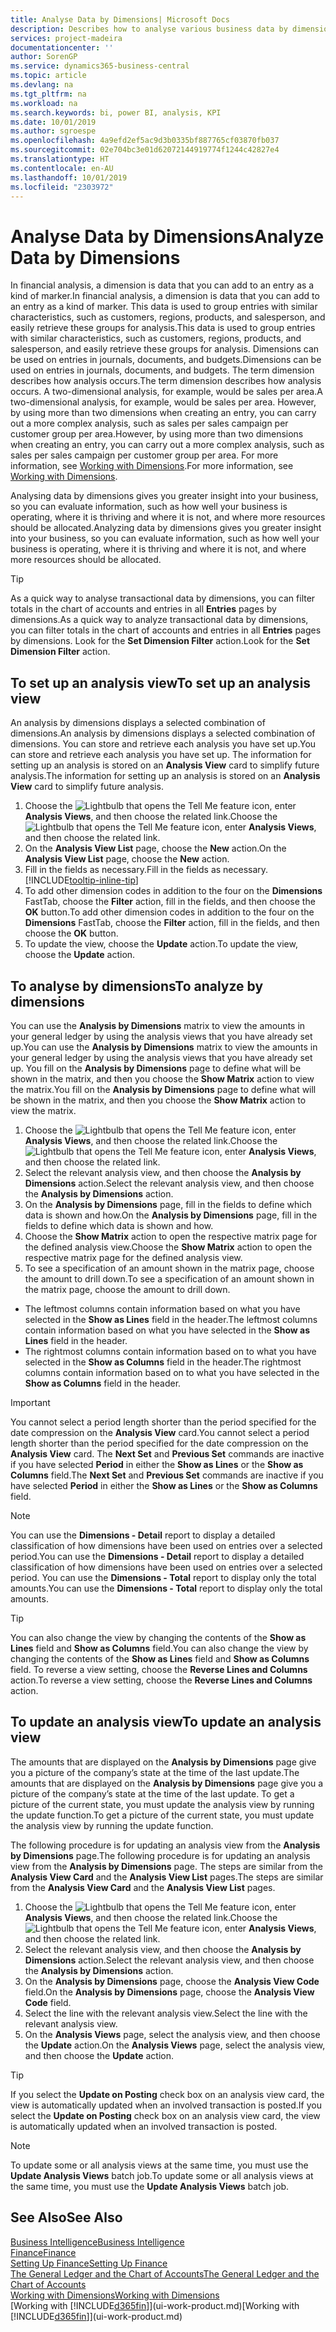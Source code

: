```yaml
---
title: Analyse Data by Dimensions| Microsoft Docs
description: Describes how to analyse various business data by dimensions.
services: project-madeira
documentationcenter: ''
author: SorenGP
ms.service: dynamics365-business-central
ms.topic: article
ms.devlang: na
ms.tgt_pltfrm: na
ms.workload: na
ms.search.keywords: bi, power BI, analysis, KPI
ms.date: 10/01/2019
ms.author: sgroespe
ms.openlocfilehash: 4a9efd2ef5ac9d3b0335bf887765cf03870fb037
ms.sourcegitcommit: 02e704bc3e01d62072144919774f1244c42827e4
ms.translationtype: HT
ms.contentlocale: en-AU
ms.lasthandoff: 10/01/2019
ms.locfileid: "2303972"
---
```

#  <a name="analyze-data-by-dimensions"></a><span data-ttu-id="3a582-103">Analyse Data by Dimensions</span><span class="sxs-lookup"><span data-stu-id="3a582-103">Analyze Data by Dimensions</span></span>
<span data-ttu-id="3a582-104">In financial analysis, a dimension is data that you can add to an entry as a kind of marker.</span><span class="sxs-lookup"><span data-stu-id="3a582-104">In financial analysis, a dimension is data that you can add to an entry as a kind of marker.</span></span> <span data-ttu-id="3a582-105">This data is used to group entries with similar characteristics, such as customers, regions, products, and salesperson, and easily retrieve these groups for analysis.</span><span class="sxs-lookup"><span data-stu-id="3a582-105">This data is used to group entries with similar characteristics, such as customers, regions, products, and salesperson, and easily retrieve these groups for analysis.</span></span> <span data-ttu-id="3a582-106">Dimensions can be used on entries in journals, documents, and budgets.</span><span class="sxs-lookup"><span data-stu-id="3a582-106">Dimensions can be used on entries in journals, documents, and budgets.</span></span> <span data-ttu-id="3a582-107">The term dimension describes how analysis occurs.</span><span class="sxs-lookup"><span data-stu-id="3a582-107">The term dimension describes how analysis occurs.</span></span> <span data-ttu-id="3a582-108">A two-dimensional analysis, for example, would be sales per area.</span><span class="sxs-lookup"><span data-stu-id="3a582-108">A two-dimensional analysis, for example, would be sales per area.</span></span> <span data-ttu-id="3a582-109">However, by using more than two dimensions when creating an entry, you can carry out a more complex analysis, such as sales per sales campaign per customer group per area.</span><span class="sxs-lookup"><span data-stu-id="3a582-109">However, by using more than two dimensions when creating an entry, you can carry out a more complex analysis, such as sales per sales campaign per customer group per area.</span></span> <span data-ttu-id="3a582-110">For more information, see [Working with Dimensions](finance-dimensions.md).</span><span class="sxs-lookup"><span data-stu-id="3a582-110">For more information, see [Working with Dimensions](finance-dimensions.md).</span></span>

<span data-ttu-id="3a582-111">Analysing data by dimensions gives you greater insight into your business, so you can evaluate information, such as how well your business is operating, where it is thriving and where it is not, and where more resources should be allocated.</span><span class="sxs-lookup"><span data-stu-id="3a582-111">Analyzing data by dimensions gives you greater insight into your business, so you can evaluate information, such as how well your business is operating, where it is thriving and where it is not, and where more resources should be allocated.</span></span>

> [!TIP]
> <span data-ttu-id="3a582-112">As a quick way to analyse transactional data by dimensions, you can filter totals in the chart of accounts and entries in all **Entries** pages by dimensions.</span><span class="sxs-lookup"><span data-stu-id="3a582-112">As a quick way to analyze transactional data by dimensions, you can filter totals in the chart of accounts and entries in all **Entries** pages by dimensions.</span></span> <span data-ttu-id="3a582-113">Look for the **Set Dimension Filter** action.</span><span class="sxs-lookup"><span data-stu-id="3a582-113">Look for the **Set Dimension Filter** action.</span></span>

## <a name="to-set-up-an-analysis-view"></a><span data-ttu-id="3a582-114">To set up an analysis view</span><span class="sxs-lookup"><span data-stu-id="3a582-114">To set up an analysis view</span></span>  
<span data-ttu-id="3a582-115">An analysis by dimensions displays a selected combination of dimensions.</span><span class="sxs-lookup"><span data-stu-id="3a582-115">An analysis by dimensions displays a selected combination of dimensions.</span></span> <span data-ttu-id="3a582-116">You can store and retrieve each analysis you have set up.</span><span class="sxs-lookup"><span data-stu-id="3a582-116">You can store and retrieve each analysis you have set up.</span></span> <span data-ttu-id="3a582-117">The information for setting up an analysis is stored on an **Analysis View** card to simplify future analysis.</span><span class="sxs-lookup"><span data-stu-id="3a582-117">The information for setting up an analysis is stored on an **Analysis View** card to simplify future analysis.</span></span>  

1. <span data-ttu-id="3a582-118">Choose the ![Lightbulb that opens the Tell Me feature](media/ui-search/search_small.png "Tell me what you want to do") icon, enter **Analysis Views**, and then choose the related link.</span><span class="sxs-lookup"><span data-stu-id="3a582-118">Choose the ![Lightbulb that opens the Tell Me feature](media/ui-search/search_small.png "Tell me what you want to do") icon, enter **Analysis Views**, and then choose the related link.</span></span>  
2. <span data-ttu-id="3a582-119">On the **Analysis View List** page, choose the **New** action.</span><span class="sxs-lookup"><span data-stu-id="3a582-119">On the **Analysis View List** page, choose the **New** action.</span></span>
3. <span data-ttu-id="3a582-120">Fill in the fields as necessary.</span><span class="sxs-lookup"><span data-stu-id="3a582-120">Fill in the fields as necessary.</span></span> [!INCLUDE[tooltip-inline-tip](includes/tooltip-inline-tip_md.md)]
4. <span data-ttu-id="3a582-121">To add other dimension codes in addition to the four on the **Dimensions** FastTab, choose the **Filter** action, fill in the fields, and then choose the **OK** button.</span><span class="sxs-lookup"><span data-stu-id="3a582-121">To add other dimension codes in addition to the four on the **Dimensions** FastTab, choose the **Filter** action, fill in the fields, and then choose the **OK** button.</span></span>  
5. <span data-ttu-id="3a582-122">To update the view, choose the **Update** action.</span><span class="sxs-lookup"><span data-stu-id="3a582-122">To update the view, choose the **Update** action.</span></span>

## <a name="to-analyze-by-dimensions"></a><span data-ttu-id="3a582-123">To analyse by dimensions</span><span class="sxs-lookup"><span data-stu-id="3a582-123">To analyze by dimensions</span></span>
<span data-ttu-id="3a582-124">You can use the **Analysis by Dimensions** matrix to view the amounts in your general ledger by using the analysis views that you have already set up.</span><span class="sxs-lookup"><span data-stu-id="3a582-124">You can use the **Analysis by Dimensions** matrix to view the amounts in your general ledger by using the analysis views that you have already set up.</span></span> <span data-ttu-id="3a582-125">You fill on the **Analysis by Dimensions** page to define what will be shown in the matrix, and then you choose the **Show Matrix** action to view the matrix.</span><span class="sxs-lookup"><span data-stu-id="3a582-125">You fill on the **Analysis by Dimensions** page to define what will be shown in the matrix, and then you choose the **Show Matrix** action to view the matrix.</span></span>  

1. <span data-ttu-id="3a582-126">Choose the ![Lightbulb that opens the Tell Me feature](media/ui-search/search_small.png "Tell me what you want to do") icon, enter **Analysis Views**, and then choose the related link.</span><span class="sxs-lookup"><span data-stu-id="3a582-126">Choose the ![Lightbulb that opens the Tell Me feature](media/ui-search/search_small.png "Tell me what you want to do") icon, enter **Analysis Views**, and then choose the related link.</span></span>  
2. <span data-ttu-id="3a582-127">Select the relevant analysis view,  and then choose the **Analysis by Dimensions** action.</span><span class="sxs-lookup"><span data-stu-id="3a582-127">Select the relevant analysis view,  and then choose the **Analysis by Dimensions** action.</span></span>
3. <span data-ttu-id="3a582-128">On the **Analysis by Dimensions** page, fill in the fields to define which data is shown and how.</span><span class="sxs-lookup"><span data-stu-id="3a582-128">On the **Analysis by Dimensions** page, fill in the fields to define which data is shown and how.</span></span>
4. <span data-ttu-id="3a582-129">Choose the **Show Matrix** action to open the respective matrix page for the defined analysis view.</span><span class="sxs-lookup"><span data-stu-id="3a582-129">Choose the **Show Matrix** action to open the respective matrix page for the defined analysis view.</span></span>
5. <span data-ttu-id="3a582-130">To see a specification of an amount shown in the matrix page, choose the amount to drill down.</span><span class="sxs-lookup"><span data-stu-id="3a582-130">To see a specification of an amount shown in the matrix page, choose the amount to drill down.</span></span>  

- <span data-ttu-id="3a582-131">The leftmost columns contain information based on what you have selected in the **Show as Lines** field in the header.</span><span class="sxs-lookup"><span data-stu-id="3a582-131">The leftmost columns contain information based on what you have selected in the **Show as Lines** field in the header.</span></span>  
- <span data-ttu-id="3a582-132">The rightmost columns contain information based on to what you have selected in the **Show as Columns** field in the header.</span><span class="sxs-lookup"><span data-stu-id="3a582-132">The rightmost columns contain information based on to what you have selected in the **Show as Columns** field in the header.</span></span>

> [!IMPORTANT]  
>   <span data-ttu-id="3a582-133">You cannot select a period length shorter than the period specified for the date compression on the **Analysis View** card.</span><span class="sxs-lookup"><span data-stu-id="3a582-133">You cannot select a period length shorter than the period specified for the date compression on the **Analysis View** card.</span></span> <span data-ttu-id="3a582-134">The **Next Set** and **Previous Set** commands are inactive if you have selected **Period** in either the **Show as Lines** or the **Show as Columns** field.</span><span class="sxs-lookup"><span data-stu-id="3a582-134">The **Next Set** and **Previous Set** commands are inactive if you have selected **Period** in either the **Show as Lines** or the **Show as Columns** field.</span></span>  

> [!NOTE]  
>   <span data-ttu-id="3a582-135">You can use the **Dimensions - Detail** report to display a detailed classification of how dimensions have been used on entries over a selected period.</span><span class="sxs-lookup"><span data-stu-id="3a582-135">You can use the **Dimensions - Detail** report to display a detailed classification of how dimensions have been used on entries over a selected period.</span></span> <span data-ttu-id="3a582-136">You can use the **Dimensions - Total** report to display only the total amounts.</span><span class="sxs-lookup"><span data-stu-id="3a582-136">You can use the **Dimensions - Total** report to display only the total amounts.</span></span>  

> [!TIP]  
>   <span data-ttu-id="3a582-137">You can also change the view by changing the contents of the **Show as Lines** field and **Show as Columns** field.</span><span class="sxs-lookup"><span data-stu-id="3a582-137">You can also change the view by changing the contents of the **Show as Lines** field and **Show as Columns** field.</span></span> <span data-ttu-id="3a582-138">To reverse a view setting, choose the **Reverse Lines and Columns** action.</span><span class="sxs-lookup"><span data-stu-id="3a582-138">To reverse a view setting, choose the **Reverse Lines and Columns** action.</span></span>

## <a name="to-update-an-analysis-view"></a><span data-ttu-id="3a582-139">To update an analysis view</span><span class="sxs-lookup"><span data-stu-id="3a582-139">To update an analysis view</span></span>  
<span data-ttu-id="3a582-140">The amounts that are displayed on the **Analysis by Dimensions** page give you a picture of the company’s state at the time of the last update.</span><span class="sxs-lookup"><span data-stu-id="3a582-140">The amounts that are displayed on the **Analysis by Dimensions** page give you a picture of the company’s state at the time of the last update.</span></span> <span data-ttu-id="3a582-141">To get a picture of the current state, you must update the analysis view by running the update function.</span><span class="sxs-lookup"><span data-stu-id="3a582-141">To get a picture of the current state, you must update the analysis view by running the update function.</span></span>

<span data-ttu-id="3a582-142">The following procedure is for updating an analysis view from the **Analysis by Dimensions** page.</span><span class="sxs-lookup"><span data-stu-id="3a582-142">The following procedure is for updating an analysis view from the **Analysis by Dimensions** page.</span></span> <span data-ttu-id="3a582-143">The steps are similar from the **Analysis View Card** and the **Analysis View List** pages.</span><span class="sxs-lookup"><span data-stu-id="3a582-143">The steps are similar from the **Analysis View Card** and the **Analysis View List** pages.</span></span>  

1. <span data-ttu-id="3a582-144">Choose the ![Lightbulb that opens the Tell Me feature](media/ui-search/search_small.png "Tell me what you want to do") icon, enter **Analysis Views**, and then choose the related link.</span><span class="sxs-lookup"><span data-stu-id="3a582-144">Choose the ![Lightbulb that opens the Tell Me feature](media/ui-search/search_small.png "Tell me what you want to do") icon, enter **Analysis Views**, and then choose the related link.</span></span>
2. <span data-ttu-id="3a582-145">Select the relevant analysis view,  and then choose the **Analysis by Dimensions** action.</span><span class="sxs-lookup"><span data-stu-id="3a582-145">Select the relevant analysis view,  and then choose the **Analysis by Dimensions** action.</span></span>
2. <span data-ttu-id="3a582-146">On the **Analysis by Dimensions** page, choose the **Analysis View Code** field.</span><span class="sxs-lookup"><span data-stu-id="3a582-146">On the **Analysis by Dimensions** page, choose the **Analysis View Code** field.</span></span>  
3. <span data-ttu-id="3a582-147">Select the line with the relevant analysis view.</span><span class="sxs-lookup"><span data-stu-id="3a582-147">Select the line with the relevant analysis view.</span></span>  
4. <span data-ttu-id="3a582-148">On the **Analysis Views** page, select the analysis view, and then choose the **Update** action.</span><span class="sxs-lookup"><span data-stu-id="3a582-148">On the **Analysis Views** page, select the analysis view, and then choose the **Update** action.</span></span>  

> [!TIP]  
>   <span data-ttu-id="3a582-149">If you select the **Update on Posting** check box on an analysis view card, the view is automatically updated when an involved transaction is posted.</span><span class="sxs-lookup"><span data-stu-id="3a582-149">If you select the **Update on Posting** check box on an analysis view card, the view is automatically updated when an involved transaction is posted.</span></span>

> [!NOTE]  
>   <span data-ttu-id="3a582-150">To update some or all analysis views at the same time, you must use the **Update Analysis Views** batch job.</span><span class="sxs-lookup"><span data-stu-id="3a582-150">To update some or all analysis views at the same time, you must use the **Update Analysis Views** batch job.</span></span>  

## <a name="see-also"></a><span data-ttu-id="3a582-151">See Also</span><span class="sxs-lookup"><span data-stu-id="3a582-151">See Also</span></span>
[<span data-ttu-id="3a582-152">Business Intelligence</span><span class="sxs-lookup"><span data-stu-id="3a582-152">Business Intelligence</span></span>](bi.md)  
[<span data-ttu-id="3a582-153">Finance</span><span class="sxs-lookup"><span data-stu-id="3a582-153">Finance</span></span>](finance.md)  
[<span data-ttu-id="3a582-154">Setting Up Finance</span><span class="sxs-lookup"><span data-stu-id="3a582-154">Setting Up Finance</span></span>](finance-setup-finance.md)  
[<span data-ttu-id="3a582-155">The General Ledger and the Chart of Accounts</span><span class="sxs-lookup"><span data-stu-id="3a582-155">The General Ledger and the Chart of Accounts</span></span>](finance-general-ledger.md)  
[<span data-ttu-id="3a582-156">Working with Dimensions</span><span class="sxs-lookup"><span data-stu-id="3a582-156">Working with Dimensions</span></span>](finance-dimensions.md)  
<span data-ttu-id="3a582-157">[Working with [!INCLUDE[d365fin](includes/d365fin_md.md)]](ui-work-product.md)</span><span class="sxs-lookup"><span data-stu-id="3a582-157">[Working with [!INCLUDE[d365fin](includes/d365fin_md.md)]](ui-work-product.md)</span></span>  
